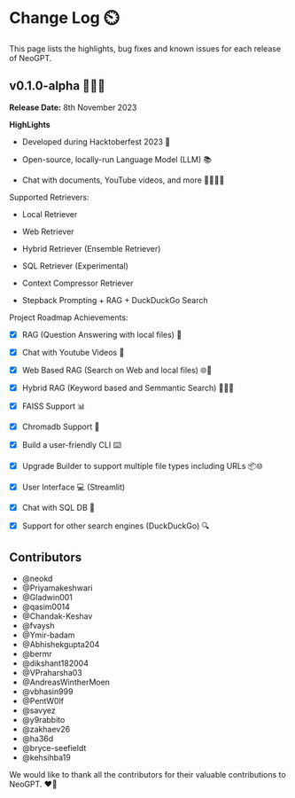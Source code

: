 
# __Change Log__ :timer_clock:


This page lists the highlights, bug fixes and known issues for each release of NeoGPT.


## v0.1.0-alpha 🚀🤖✨

__Release Date:__ 8th November 2023

**HighLights**

- Developed during Hacktoberfest 2023 🎃

- Open-source, locally-run Language Model (LLM) 📚

- Chat with documents, YouTube videos, and more 🎥📄🕵️‍♂️

Supported Retrievers:

- Local Retriever

- Web Retriever

- Hybrid Retriever (Ensemble Retriever)

- SQL Retriever (Experimental)

- Context Compressor Retriever

- Stepback Prompting + RAG + DuckDuckGo Search

Project Roadmap Achievements:

- [x] RAG (Question Answering with local files) 📂

- [x] Chat with Youtube Videos 🎥

- [x] Web Based RAG (Search on Web and local files) 🌐📂

- [x] Hybrid RAG (Keyword based and Semmantic Search) 🕵️‍♂️📂

- [x] FAISS Support 📊

- [x] Chromadb Support 🎵

- [x] Build a user-friendly CLI ⌨️

- [x] Upgrade Builder to support multiple file types including URLs 📦🌐

- [x] User Interface 💻 (Streamlit)

- [x] Chat with SQL DB 🤖

- [x] Support for other search engines (DuckDuckGo) 🔍


## Contributors
* @neokd 
* @Priyamakeshwari
* @Gladwin001 
* @qasim0014
* @Chandak-Keshav 
* @fvaysh 
* @Ymir-badam 
* @Abhishekgupta204
* @bermr 
* @dikshant182004 
* @VPraharsha03 
* @AndreasWintherMoen 
* @vbhasin999 
* @PentW0lf 
* @savyez 
* @y9rabbito 
* @zakhaev26 
* @ha36d 
* @bryce-seefieldt 
* @kehsihba19 

We would like to thank all the contributors for their valuable contributions to NeoGPT. :heart_on_fire:






